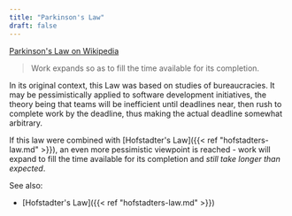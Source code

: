 ```yaml
---
title: "Parkinson's Law"
draft: false
---
```

[Parkinson's Law on Wikipedia](https://en.wikipedia.org/wiki/Parkinson%27s_law)

> Work expands so as to fill the time available for its completion.

In its original context, this Law was based on studies of bureaucracies. It may be pessimistically applied to software development initiatives, the theory being that teams will be inefficient until deadlines near, then rush to complete work by the deadline, thus making the actual deadline somewhat arbitrary.

If this law were combined with [Hofstadter's Law]({{< ref "hofstadters-law.md" >}}), an even more pessimistic viewpoint is reached - work will expand to fill the time available for its completion and *still take longer than expected*.

See also:

- [Hofstadter's Law]({{< ref "hofstadters-law.md" >}})

